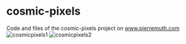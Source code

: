 # cosmic-pixels
Code and files of the cosmic-pixels project on www.pierremuth.com
![cosmicpixels1](https://pierremuth.wordpress.com/wp-content/uploads/2024/11/1j6a1191.jpg)
![cosmicpixels2](https://cdn.hackaday.io/images/9261731719238091454.jpg)
